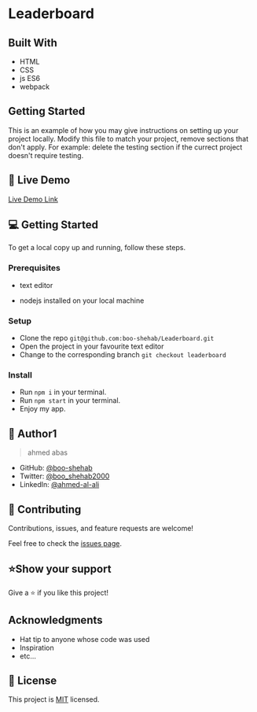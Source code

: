 # Leaderboard

## Built With

- HTML
- CSS
- js ES6
- webpack

## Getting Started
This is an example of how you may give instructions on setting up your project locally. Modify this file to match your project, remove sections that don't apply. For example: delete the testing section if the currect project doesn't require testing.

## 🚀 Live Demo 

[Live Demo Link](https://boo-shehab.github.io/Leaderboard/dist/)

## 💻 Getting Started

To get a local copy up and running, follow these steps.

### Prerequisites

- text editor

- nodejs installed on your local machine

### Setup

- Clone the repo `git@github.com:boo-shehab/Leaderboard.git`
- Open the project in your favourite text editor
- Change to the corresponding branch `git checkout leaderboard`

### Install

- Run `npm i` in your terminal.
- Run `npm start` in your terminal.
- Enjoy my app.


## 👤 Author1

> ahmed abas
- GitHub: [@boo-shehab](https://github.com/githubhandle)
- Twitter: [@boo_shehab2000](https://twitter.com/boo_shehab2000)
- LinkedIn: [@ahmed-al-ali](https://www.linkedin.com/in/ahmed-al-ali-77b6a0246)

## 🤝 Contributing

Contributions, issues, and feature requests are welcome!

Feel free to check the [issues page](../../issues/).

## ⭐️Show your support

Give a ⭐️ if you like this project!

## Acknowledgments

- Hat tip to anyone whose code was used
- Inspiration
- etc...

## 📝 License

This project is [MIT](./LICENSE) licensed.

